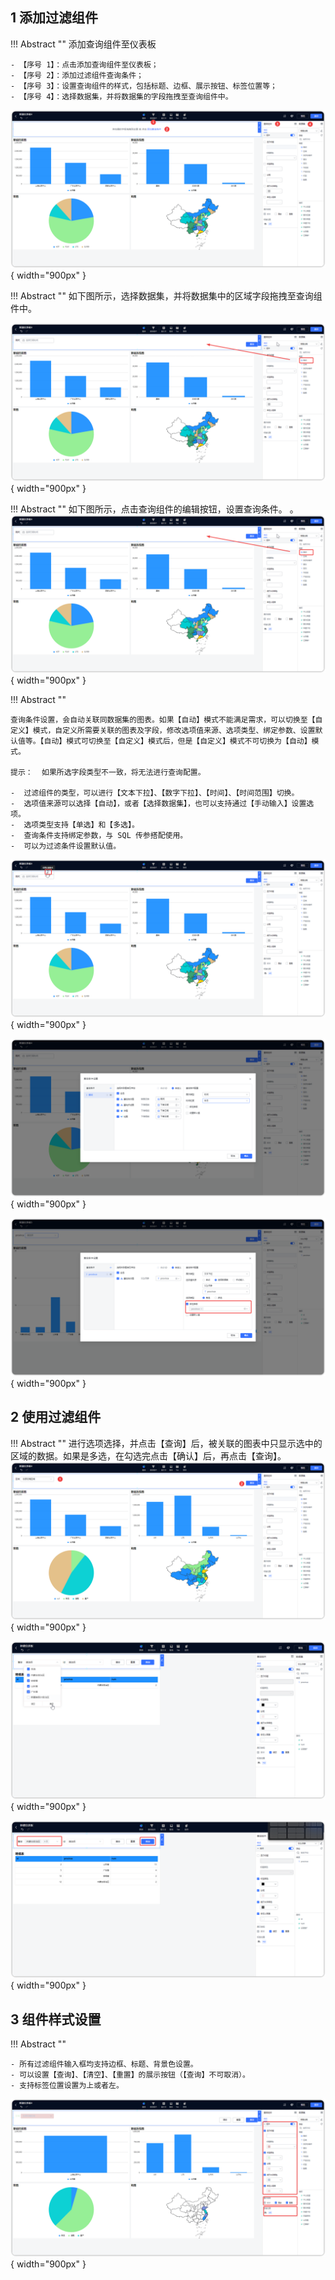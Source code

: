 ## 1 添加过滤组件
!!! Abstract ""
	添加查询组件至仪表板
	
	- 【序号 1】：点击添加查询组件至仪表板；
	- 【序号 2】：添加过滤组件查询条件；
	- 【序号 3】：设置查询组件的样式，包括标题、边框、展示按钮、标签位置等；
	- 【序号 4】：选择数据集，并将数据集的字段拖拽至查询组件中。

![过滤组件_标题设置](../../img/dashboard_generation/2.0查询组件.png){ width="900px" }

!!! Abstract ""
	如下图所示，选择数据集，并将数据集中的区域字段拖拽至查询组件中。

![过滤组件_位置调整](../../img/dashboard_generation/2.0过滤组件拖拽字段.png){ width="900px" }

!!! Abstract ""
	如下图所示，点击查询组件的编辑按钮，设置查询条件。
。
![过滤组件_位置调整](../../img/dashboard_generation/2.0过滤组件拖拽字段.png){ width="900px" }

!!! Abstract ""

	查询条件设置，会自动关联同数据集的图表。如果【自动】模式不能满足需求，可以切换至【自定义】模式，自定义所需要关联的图表及字段，修改选项值来源、选项类型、绑定参数、设置默认值等。【自动】模式可切换至【自定义】模式后，但是【自定义】模式不可切换为【自动】模式。

	提示：  如果所选字段类型不一致，将无法进行查询配置。

	-  过滤组件的类型，可以进行【文本下拉】、【数字下拉】、【时间】、【时间范围】切换。
	-  选项值来源可以选择【自动】，或者【选择数据集】，也可以支持通过【手动输入】设置选项。
	-  选项类型支持【单选】和【多选】。
	-  查询条件支持绑定参数，与 SQL 传参搭配使用。
	-  可以为过滤条件设置默认值。
	
![过滤组件_位置调整](../../img/dashboard_generation/2.0设置过滤条件.png){ width="900px" }

![过滤组件_位置调整](../../img/dashboard_generation/2.0查询条件设置.png){ width="900px" }

![过滤组件_位置调整](../../img/dashboard_generation/2.0过滤组件参数绑定.png){ width="900px" }

## 2 使用过滤组件
!!! Abstract ""
	进行选项选择，并点击【查询】后，被关联的图表中只显示选中的区域的数据。如果是多选，在勾选完点击【确认】后，再点击【查询】。
![过滤组件_位置调整](../../img/dashboard_generation/2.0进行查询.png){ width="900px" }

![过滤组件_位置调整](../../img/dashboard_generation/2.0过滤组件选项多选确认.png){ width="900px" }

![过滤组件_位置调整](../../img/dashboard_generation/2.0过滤组件多选确定.png){ width="900px" }

## 3 组件样式设置

!!! Abstract ""

	- 所有过滤组件输入框均支持边框、标题、背景色设置。
	- 可以设置【查询】、【清空】、【重置】的展示按钮（【查询】不可取消）。
	- 支持标签位置设置为上或者左。

![过滤组件_输入框](../../img/dashboard_generation/2.0组件样式设置.png){ width="900px" }



